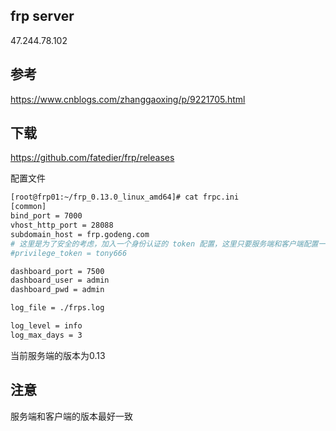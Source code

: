 
## frp server
47.244.78.102


## 参考
https://www.cnblogs.com/zhanggaoxing/p/9221705.html


## 下载
https://github.com/fatedier/frp/releases


配置文件

```bash
[root@frp01:~/frp_0.13.0_linux_amd64]# cat frpc.ini
[common]
bind_port = 7000
vhost_http_port = 28088
subdomain_host = frp.godeng.com
# 这里是为了安全的考虑，加入一个身份认证的 token 配置，这里只要服务端和客户端配置一致即可
#privilege_token = tony666

dashboard_port = 7500
dashboard_user = admin
dashboard_pwd = admin

log_file = ./frps.log

log_level = info
log_max_days = 3

```

当前服务端的版本为0.13

## 注意
服务端和客户端的版本最好一致

